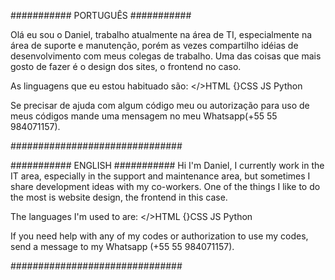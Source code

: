 ########### PORTUGUÊS ###########

Olá eu sou o Daniel, trabalho atualmente na área de TI, especialmente na área de suporte e manutenção, 
porém as vezes compartilho idéias de desenvolvimento com meus colegas de trabalho.
Uma das coisas que mais gosto de fazer é o design dos sites, o frontend no caso.

As linguagens que eu estou habituado são:
</>HTML
{}CSS
JS
Python
<PHP>

Se precisar de ajuda com algum código meu ou autorização para uso de meus códigos mande uma mensagem no meu Whatsapp(+55 55 984071157).

###############################

########### ENGLISH ###########
Hi I'm Daniel, I currently work in the IT area, especially in the support and maintenance area,
but sometimes I share development ideas with my co-workers.
One of the things I like to do the most is website design, the frontend in this case.

The languages I'm used to are:
</>HTML
{}CSS
JS
Python
<PHP>

If you need help with any of my codes or authorization to use my codes, send a message to my Whatsapp (+55 55 984071157).

###############################

